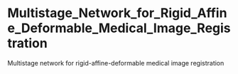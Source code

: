 # Multistage_Network_for_Rigid_Affine_Deformable_Medical_Image_Registration
Multistage network for rigid-affine-deformable medical image registration
